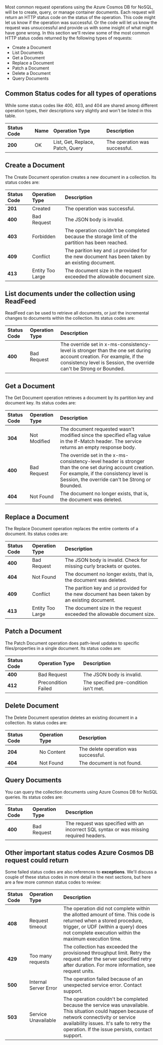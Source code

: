 Most common request operations using the Azure Cosmos DB for NoSQL, will be to create, query, or manage container documents. Each request will return an HTTP status code on the status of the operation.  This code might let us know if the operation was successful. Or the code will let us know the request was unsuccessful and provide us with some insight of what might have gone wrong. In this section we'll review some of the most common HTTP status codes returned by the following types of requests:

- Create a Document
- List Documents
- Get a Document
- Replace a Document
- Patch a Document
- Delete a Document
- Query Documents

## Common Status codes for all types of operations

While some status codes like 400, 403, and 404 are shared among different operation types, their descriptions vary slightly and won't be listed in this table.

| **Status Code** | **Name** | **Operation Type** | **Description** |
| :--- | :--- | :--- | :--- |
| **200** | OK | List, Get, Replace, Patch, Query | The operation was successful. |

## Create a Document

The Create Document operation creates a new document in a collection. Its status codes are:

| **Status Code** | **Operation Type** | **Description** |
| :--- | :--- |  :--- |
| **201** | Created | The operation was successful. |
| **400** | Bad Request | The JSON body is invalid. |
| **403** | Forbidden | The operation couldn't be completed because the storage limit of the partition has been reached. |
| **409** | Conflict | The parition key and `id` provided for the new document has been taken by an existing document. |
| **413** | Entity Too Large | The document size in the request exceeded the allowable document size. |

## List documents under the collection using ReadFeed

ReadFeed can be used to retrieve all documents, or just the incremental changes to documents within the collection. Its status codes are:

| **Status Code** | **Operation Type** | **Description** |
| :--- | :--- |  :--- |
| **400** | Bad Request | The override set in x-ms-consistency-level is stronger than the one set during account creation. For example, if the consistency level is Session, the override can't be Strong or Bounded.|

## Get a Document

The Get Document operation retrieves a document by its partition key and document key. Its status codes are:

| **Status Code** | **Operation Type** | **Description** |
| :--- | :--- |  :--- |
| **304** | Not Modified |The document requested wasn't modified since the specified eTag value in the If-Match header. The service returns an empty response body. |
| **400** | Bad Request |The override set in the x-ms-consistency-level header is stronger than the one set during account creation. For example, if the consistency level is Session, the override can't be Strong or Bounded. |
| **404** | Not Found | The document no longer exists, that is, the document was deleted. |

## Replace a Document

The Replace Document operation replaces the entire contents of a document. Its status codes are:

| **Status Code** | **Operation Type** | **Description** |
| :--- | :--- |  :--- |
| **400** | Bad Request | The JSON body is invalid. Check for missing curly brackets or quotes. |
| **404** | Not Found | The document no longer exists, that is, the document was deleted. |
| **409** | Conflict | The parition key and `id` provided for the new document has been taken by an existing document. |
| **413** | Entity Too Large | The document size in the request exceeded the allowable document size. |

## Patch a Document

The Patch Document operation does path-level updates to specific files/properties in a single document. Its status codes are:

| **Status Code** | **Operation Type** | **Description** |
| :--- | :--- |  :--- |
| **400** | Bad Request | The JSON body is invalid. |
| **412** | Precondition Failed | The specified pre-condition isn't met. |

## Delete Document

The Delete Document operation deletes an existing document in a collection. Its status codes are:

| **Status Code** | **Operation Type** | **Description** |
| :--- | :--- |  :--- |
| **204** | No Content |The delete operation was successful. |
| **404** | Not Found | The document is not found. |

## Query Documents

You can query the collection documents using Azure Cosmos DB for NoSQL queries. Its status codes are:

| **Status Code** | **Operation Type** | **Description** |
| :--- | :--- |  :--- |
| **400** | Bad Request | The request was specified with an incorrect SQL syntax or was missing required headers. |

## Other important status codes Azure Cosmos DB request could return

Some failed status codes are also references to **exceptions**.  We'll discuss a couple of these status codes in more detail in the next sections, but here are a few more common status codes to review:

| **Status Code** | **Operation Type** | **Description** |
| :--- | :--- |  :--- |
| **408** | Request timeout | The operation did not complete within the allotted amount of time. This code is returned when a stored procedure, trigger, or UDF (within a query) does not complete execution within the maximum execution time. |
| **429** | Too many requests | The collection has exceeded the provisioned throughput limit. Retry the request after the server specified retry after duration. For more information, see request units. |
| **500** | Internal Server Error | The operation failed because of an unexpected service error. Contact support.  |
| **503** | Service Unavailable | The operation couldn't be completed because the service was unavailable. This situation could happen because of network connectivity or service availability issues. It's safe to retry the operation. If the issue persists, contact support.|
